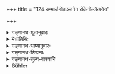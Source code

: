 +++
title = "124 सम्मार्जनोपाञ्जनेन सेकेनोल्लेखनेन"

+++

<details><summary>गङ्गानथ-मूलानुवादः</summary>

By cleaning and smearing, by sprinkling and by scraping, and by the lodging of cows—by these five land become purified.—(122).
</details>

<details><summary>मेधातिथिः</summary>

**सेको** गोमूत्रेणोदकेन वा । क्षीरेणापि क्वचिद् उक्तः । **उल्लेखनं** शस्त्रादिना लेखाकरणम् आवापनं च । "आवापनं च भूमेः" (ग्ध् १.३२) इति गौतमनिर्देशाद् एव । **पञ्चभिर्** इति पुनर्वचनम् अभिघातापेक्षया व्यस्तसमस्तप्रयोगदर्शनार्थम् । तत्र **संमार्जन**शून्यं शोधनम् **उपाञ्जनं** त्व् अवकररहितायाः केवलम् अपि । मूत्रपूरीषादिलेपे उल्लेखनसंमार्जने । सेको नदीपुलिनवनादिषु । **गवां परिवासः** एकाहमात्रं गोष्ठीकरणम् । एतच् च श्मशानभुवः सर्वं कर्तव्यम् । आवपनं तु यत्र पूर्वम् अस्थिकपालिकाद्य् अस्ति तद् उद्धृत्य मृदाम् अन्यासां प्र्क्षेपः, यत्र चान्तर्हितम् एवमादिकालान्तरेणाशङ्क्यमानसद्भावम् इत्यादिवत् तत्रापि ॥ ५.१२२ ॥
</details>

<details><summary>गङ्गानथ-भाष्यानुवादः</summary>

*Sprinkling*—with cow’s urine or water; or by milk, as laid down in some
books.

‘*Scraping*.’—Scratching with some weapon and then throwing away the scraped earth, according to Gautama’s direction that ‘of land there should be throwing away’ (1.32).

‘*By these five*.’—This re-iteration is with a view to indicate that the methods may be used singly or collectively. ‘*Smearing* without ‘*cleaning*’, is a means of purifying a spot which is not supplied with a dust-inn. If the ground is stained with urine or ordure, there should be *scraping* and *sweeping*. In the case of river-banks and forests, there should be sprinkling with water.

‘*Lodging of cows*’—making the land a cow-pen for a single day.

All this should be done in the case of land lying near the cremation-ground. In the case of land containing bones and skull, a portion of the earth should be taken out and thrown away to another place; also where all these may not be visible, but where their existence and subsequent appearance may be suspected.—(122).
</details>

<details><summary>गङ्गानथ-टिप्पन्यः</summary>

(Verse 124 of others.)

This verse is quoted in *Hemādri* (Śrāddha, p. 821).
</details>

<details><summary>गङ्गानथ-तुल्य-वाक्यानि</summary>

*Devala* (Aparārka, p. 265).—(See under 121.)

*Yama* (Do.).—(See under 121.)

*Baudhāyana* (1.9.11).—‘Land becomes pure, according to the degree of
defilement, by sweeping, by sprinkling, by smearing with cow-dung, by scattering pure earth over it, and by scraping.’

*Baudhāyana* (1.13.16-20).—‘If solid earth is defiled, it should be
smeared with cow-dung; loose earth is cleansed by ploughing;—moist earth by bringing pure earth and covering with it; land is purified in four ways—by being trod on by cows, by digging, by lighting fire on it and by rain falling on it,—fifthly by smearing it with cow-dung and sixthly, through lapse of time.’

*Gautama* (1.32).—‘Scattering earth over it is a method of purifying
land.’

*Vaśiṣṭha* (3.56).—‘Land becomes pure according to the degree of
defilement, by sweeping, by smearing with cowdung, by scraping, by sprinkling and by heaping earth on it.’

*Vaśiṣṭha* (?.57).—(Same as Manu.)

*Yājñavalkya* (1.188).—‘The ground is purified by sweeping, burning and
lapse of time, by cows walking over it, by sprinkling and scraping.’
</details>

<details><summary>Bühler</summary>

124	Land is purified by (the following) five (modes, viz.) by sweeping, by smearing (it with cowdung), by sprinkling (it with cows' urine or milk), by scraping, and by cows staying (on it during a day and night).
</details>
